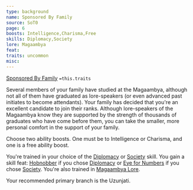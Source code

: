 ```yaml
---
type: background
name: Sponsored By Family 
source: SoT0
page: 6
boosts: Intelligence,Charisma,Free
skills: Diplomacy,Society
lore: Magaambya
feat: 
traits: uncommon
misc: 
---
```


[Sponsored By Family](###%20Sponsored%20By%20Family)
`=this.traits`


Several members of your family have studied at the Magaambya, although not all of them have graduated as lore-speakers (or even advanced past initiates to become attendants). Your family has decided that you're an excellent candidate to join their ranks. Although lore-speakers of the Magaambya know they are supported by the strength of thousands of graduates who have come before them, you can take the smaller, more personal comfort in the support of your family.

Choose two ability boosts. One must be to Intelligence or Charisma, and one is a free ability boost.

You're trained in your choice of the [Diplomacy](Diplomacy) or [Society](../../../../../20-Wyrmspire/14-Dragonling-Zettel/Society.md) skill. You gain a skill feat: [Hobnobber](Hobnobber) if you chose [Diplomacy](Diplomacy) or [Eye for Numbers](Eye%20for%20Numbers) if you chose [Society](../../../../../20-Wyrmspire/14-Dragonling-Zettel/Society.md). You're also trained in [Magaambya Lore](Magaambya%20Lore).

Your recommended primary branch is the Uzunjati.


